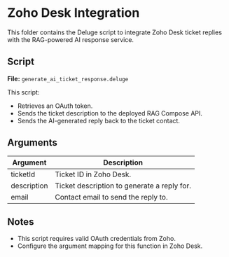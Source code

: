 # Zoho Desk Integration

This folder contains the Deluge script to integrate Zoho Desk ticket replies with the RAG-powered AI response service.

## Script

**File:** `generate_ai_ticket_response.deluge`

This script:
- Retrieves an OAuth token.
- Sends the ticket description to the deployed RAG Compose API.
- Sends the AI-generated reply back to the ticket contact.

## Arguments

| Argument    | Description                                   |
|-----------  |-----------------------------------------------|
| ticketId    | Ticket ID in Zoho Desk.                       |
| description | Ticket description to generate a reply for.   |
| email       | Contact email to send the reply to.           |

## Notes

- This script requires valid OAuth credentials from Zoho.
- Configure the argument mapping for this function in Zoho Desk.
